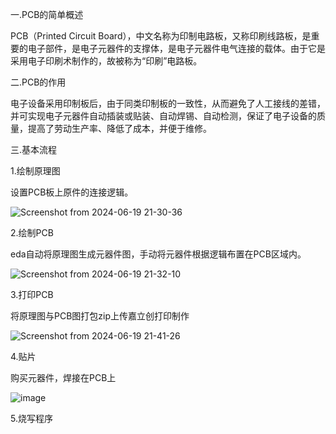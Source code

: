 一.PCB的简单概述

PCB（Printed Circuit Board），中文名称为印制电路板，又称印刷线路板，是重要的电子部件，是电子元器件的支撑体，是电子元器件电气连接的载体。由于它是采用电子印刷术制作的，故被称为“印刷”电路板。
    
二.PCB的作用

电子设备采用印制板后，由于同类印制板的一致性，从而避免了人工接线的差错，并可实现电子元器件自动插装或贴装、自动焊锡、自动检测，保证了电子设备的质量，提高了劳动生产率、降低了成本，并便于维修。

三.基本流程

1.绘制原理图

设置PCB板上原件的连接逻辑。

![Screenshot from 2024-06-19 21-30-36](https://github.com/countsp/PCB_design/assets/102967883/5940bdfb-27d2-4386-851d-75ca0f15f440)

2.绘制PCB

eda自动将原理图生成元器件图，手动将元器件根据逻辑布置在PCB区域内。

![Screenshot from 2024-06-19 21-32-10](https://github.com/countsp/PCB_design/assets/102967883/a8dd72ae-ee1a-45ea-b9b9-d14cddd0d300)

3.打印PCB 

将原理图与PCB图打包zip上传嘉立创打印制作

![Screenshot from 2024-06-19 21-41-26](https://github.com/countsp/PCB_design/assets/102967883/3778e347-05cc-472f-b97a-a98f2dfa09a1)

4.贴片

购买元器件，焊接在PCB上

![image](https://github.com/countsp/PCB_design/assets/102967883/593f9420-a0de-4792-806b-618a31e11a1e)

5.烧写程序
